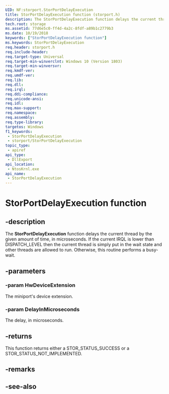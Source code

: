 ```yaml
---
UID: NF:storport.StorPortDelayExecution
title: StorPortDelayExecution function (storport.h)
description: The StorPortDelayExecution function delays the current thread by the given amount of time, in microseconds. If the current IRQL is lower than DISPATCH_LEVEL then the current thread is simply put in the wait state and other threads are allowed to run. Otherwise, this routine performs a busy-wait.
tech.root: storage
ms.assetid: 77d6e5c0-ff4d-4a2c-8fdf-a89b1c2779b3
ms.date: 10/19/2018
keywords: ["StorPortDelayExecution function"]
ms.keywords: StorPortDelayExecution
req.header: storport.h
req.include-header: 
req.target-type: Universal
req.target-min-winverclnt: Windows 10 (Version 1803)
req.target-min-winversvr: 
req.kmdf-ver: 
req.umdf-ver: 
req.lib: 
req.dll: 
req.irql: 
req.ddi-compliance: 
req.unicode-ansi: 
req.idl: 
req.max-support: 
req.namespace: 
req.assembly: 
req.type-library: 
targetos: Windows
f1_keywords:
 - StorPortDelayExecution
 - storport/StorPortDelayExecution
topic_type:
 - apiref
api_type:
 - DllExport
api_location:
 - NtosKrnl.exe
api_name:
 - StorPortDelayExecution
---
```


# StorPortDelayExecution function


## -description

The **StorPortDelayExecution** function delays the current thread by the given amount of time, in microseconds. If the current IRQL is lower than DISPATCH_LEVEL then the current thread is simply put in the wait state and other threads are allowed to run. Otherwise, this routine performs a busy-wait.

## -parameters

### -param HwDeviceExtension

The miniport's device extension.

### -param DelayInMicroseconds

The delay, in microseconds.

## -returns

This function returns either a STOR_STATUS_SUCCESS or a STOR_STATUS_NOT_IMPLEMENTED.

## -remarks

## -see-also

